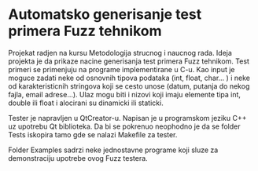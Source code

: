 # Automatsko generisanje test primera Fuzz tehnikom
Projekat radjen na kursu Metodologija strucnog i naucnog rada. Ideja projekta je da prikaze nacine generisanja test primera Fuzz tehnikom. Test primeri se primenjuju na programe implementirane u C-u. Kao input je moguce zadati neke od osnovnih tipova podataka (int, float, char... ) i neke od karakteristicnih stringova koji se cesto unose (datum, putanja do nekog fajla, email adrese...). Ulaz mogu biti i nizovi koji imaju elemente tipa int, double ili float i alocirani su dinamicki ili staticki.

Tester je napravljen u QtCreator-u. Napisan je u programskom jeziku C++ uz upotrebu Qt biblioteka. Da bi se pokrenuo neophodno je da se folder Tests iskopira tamo gde se nalazi Makefile za tester. 

Folder Examples sadrzi neke jednostavne programe koji sluze za demonstraciju upotrebe ovog Fuzz testera.
